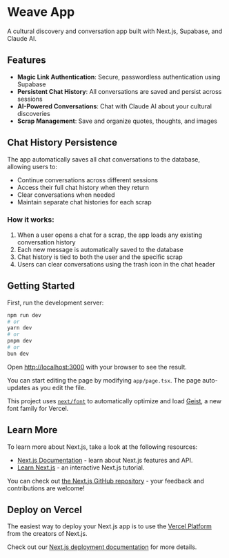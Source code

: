 # Weave App

A cultural discovery and conversation app built with Next.js, Supabase, and Claude AI.

## Features

- **Magic Link Authentication**: Secure, passwordless authentication using Supabase
- **Persistent Chat History**: All conversations are saved and persist across sessions
- **AI-Powered Conversations**: Chat with Claude AI about your cultural discoveries
- **Scrap Management**: Save and organize quotes, thoughts, and images

## Chat History Persistence

The app automatically saves all chat conversations to the database, allowing users to:
- Continue conversations across different sessions
- Access their full chat history when they return
- Clear conversations when needed
- Maintain separate chat histories for each scrap

### How it works:
1. When a user opens a chat for a scrap, the app loads any existing conversation history
2. Each new message is automatically saved to the database
3. Chat history is tied to both the user and the specific scrap
4. Users can clear conversations using the trash icon in the chat header

## Getting Started

First, run the development server:

```bash
npm run dev
# or
yarn dev
# or
pnpm dev
# or
bun dev
```

Open [http://localhost:3000](http://localhost:3000) with your browser to see the result.

You can start editing the page by modifying `app/page.tsx`. The page auto-updates as you edit the file.

This project uses [`next/font`](https://nextjs.org/docs/app/building-your-application/optimizing/fonts) to automatically optimize and load [Geist](https://vercel.com/font), a new font family for Vercel.

## Learn More

To learn more about Next.js, take a look at the following resources:

- [Next.js Documentation](https://nextjs.org/docs) - learn about Next.js features and API.
- [Learn Next.js](https://nextjs.org/learn) - an interactive Next.js tutorial.

You can check out [the Next.js GitHub repository](https://github.com/vercel/next.js) - your feedback and contributions are welcome!

## Deploy on Vercel

The easiest way to deploy your Next.js app is to use the [Vercel Platform](https://vercel.com/new?utm_medium=default-template&filter=next.js&utm_source=create-next-app&utm_campaign=create-next-app-readme) from the creators of Next.js.

Check out our [Next.js deployment documentation](https://nextjs.org/docs/app/building-your-application/deploying) for more details.

